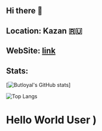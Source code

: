 ## Hi there 👋
## Location: Kazan 🇷🇺
## WebSite: <a href="https://butloyal.github.io/">link</a>
## Stats:

[![Butloyal's GitHub stats](https://github-readme-stats.vercel.app/api?username=butloyal&show_icons=true&theme=github_dark&ll1ll)]

![Top Langs](https://github-readme-stats.vercel.app/api/top-langs/?username=butloyal&show_icons=true&theme=github_dark&layout=compact&langs_count=48&sdsd=sssssss)

# Hello World User )
